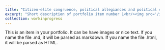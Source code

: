 ```yaml
---
title: "Citizen-elite congruence, political allegiances and political support in Europe"
excerpt: "Short description of portfolio item number 1<br/><img src='/images/500x300.png'>"
collection: workinprogress
---
```


This is an item in your portfolio. It can be have images or nice text. If you name the file .md, it will be parsed as markdown. If you name the file .html, it will be parsed as HTML.
